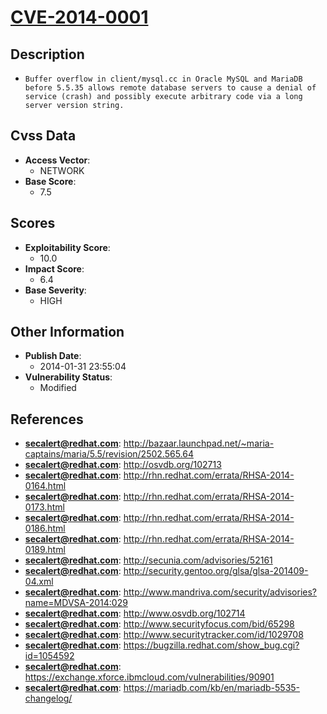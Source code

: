 
# [CVE-2014-0001](http://bazaar.launchpad.net/~maria-captains/maria/5.5/revision/2502.565.64)

## Description

- `Buffer overflow in client/mysql.cc in Oracle MySQL and MariaDB before 5.5.35 allows remote database servers to cause a denial of service (crash) and possibly execute arbitrary code via a long server version string.`

## Cvss Data

- **Access Vector**:
  - NETWORK
- **Base Score**:
  - 7.5

## Scores

- **Exploitability Score**:
  - 10.0
- **Impact Score**:
  - 6.4
- **Base Severity**:
  - HIGH

## Other Information

- **Publish Date**:
  - 2014-01-31 23:55:04
- **Vulnerability Status**:
  - Modified

## References

- **secalert@redhat.com**: http://bazaar.launchpad.net/~maria-captains/maria/5.5/revision/2502.565.64
- **secalert@redhat.com**: http://osvdb.org/102713
- **secalert@redhat.com**: http://rhn.redhat.com/errata/RHSA-2014-0164.html
- **secalert@redhat.com**: http://rhn.redhat.com/errata/RHSA-2014-0173.html
- **secalert@redhat.com**: http://rhn.redhat.com/errata/RHSA-2014-0186.html
- **secalert@redhat.com**: http://rhn.redhat.com/errata/RHSA-2014-0189.html
- **secalert@redhat.com**: http://secunia.com/advisories/52161
- **secalert@redhat.com**: http://security.gentoo.org/glsa/glsa-201409-04.xml
- **secalert@redhat.com**: http://www.mandriva.com/security/advisories?name=MDVSA-2014:029
- **secalert@redhat.com**: http://www.osvdb.org/102714
- **secalert@redhat.com**: http://www.securityfocus.com/bid/65298
- **secalert@redhat.com**: http://www.securitytracker.com/id/1029708
- **secalert@redhat.com**: https://bugzilla.redhat.com/show_bug.cgi?id=1054592
- **secalert@redhat.com**: https://exchange.xforce.ibmcloud.com/vulnerabilities/90901
- **secalert@redhat.com**: https://mariadb.com/kb/en/mariadb-5535-changelog/
